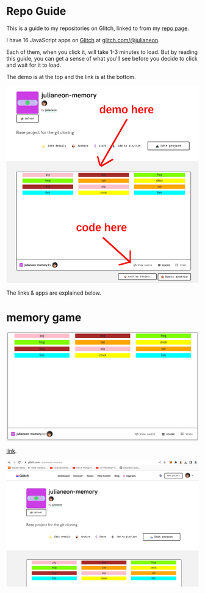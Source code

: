 # Repo Guide

This is a guide to my repositories on Glitch, linked to from my [repo page](./repo_guide.md). 

I have 16 JavaScript apps on [Glitch](https://glitch.com) at [glitch.com/@julianeon](https://glitch.com/@julianeon). 

Each of them, when you click it, will take 1-3 minutes to load. But by reading this guide, you can get a sense of what you'll see before you decide to click and wait for it to load.

The demo is at the top and the link is at the bottom.

![glitch instructions](./glitch_instructions.png)


The links & apps are explained below.

# memory game

![glitch memory game screenshot](./glitch_memory.png)

[link](https://glitch.com/~julianeon-memory).

![glitch julianeon profile page memory app](./glitch_julianeon_memory.png)

